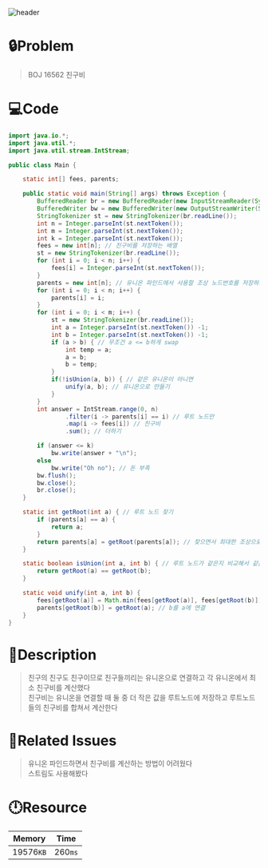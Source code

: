 ![header](https://capsule-render.vercel.app/api?type=waving&height=200&color=0:B2E6FF,100:FFB2D6&text=BOJ%2016562&fontColor=FFFFFF&fontAlign=80&fontAlignY=35&fontSize=50)

# **🔒Problem**

> BOJ 16562 친구비

# 💻**Code**

```java
import java.io.*;
import java.util.*;
import java.util.stream.IntStream;

public class Main {

    static int[] fees, parents;

    public static void main(String[] args) throws Exception {
        BufferedReader br = new BufferedReader(new InputStreamReader(System.in));
        BufferedWriter bw = new BufferedWriter(new OutputStreamWriter(System.out));
        StringTokenizer st = new StringTokenizer(br.readLine());
        int n = Integer.parseInt(st.nextToken());
        int m = Integer.parseInt(st.nextToken());
        int k = Integer.parseInt(st.nextToken());
        fees = new int[n]; // 친구비를 저장하는 배열
        st = new StringTokenizer(br.readLine());
        for (int i = 0; i < n; i++) {
            fees[i] = Integer.parseInt(st.nextToken());
        }
        parents = new int[n]; // 유니온 파인드에서 사용할 조상 노드번호를 저장하는 배열
        for (int i = 0; i < n; i++) {
            parents[i] = i;
        }
        for (int i = 0; i < m; i++) {
            st = new StringTokenizer(br.readLine());
            int a = Integer.parseInt(st.nextToken()) -1;
            int b = Integer.parseInt(st.nextToken()) -1;
            if (a > b) { // 무조건 a <= b하게 swap
                int temp = a;
                a = b;
                b = temp;
            }
            if(!isUnion(a, b)) { // 같은 유니온이 아니면
                unify(a, b); // 유니온으로 만들기
            }
        }
        int answer = IntStream.range(0, n)
                .filter(i -> parents[i] == i) // 루트 노드만
                .map(i -> fees[i]) // 친구비
                .sum(); // 더하기

        if (answer <= k)
            bw.write(answer + "\n");
        else
            bw.write("Oh no"); // 돈 부족
        bw.flush();
        bw.close();
        br.close();
    }

    static int getRoot(int a) { // 루트 노드 찾기
        if (parents[a] == a) {
            return a;
        }
        return parents[a] = getRoot(parents[a]); // 찾으면서 최대한 조상으로 갱신
    }

    static boolean isUnion(int a, int b) { // 루트 노드가 같은지 비교해서 같은 유니온인지 비교
        return getRoot(a) == getRoot(b);
    }

    static void unify(int a, int b) {
        fees[getRoot(a)] = Math.min(fees[getRoot(a)], fees[getRoot(b)]); // 친구비를 a와 b 중에서 더 작은 값으로 변경
        parents[getRoot(b)] = getRoot(a); // b를 a에 연결
    }
}
```

# **🔑Description**

> 친구의 친구도 친구이므로 친구들끼리는 유니온으로 연결하고 각 유니온에서 최소 친구비를 계산했다\
> 친구비는 유니온을 연결할 때 둘 중 더 작은 값을 루트노드에 저장하고 루트노드들의 친구비를 합쳐서 계산한다

# **📑Related Issues**

> 유니온 파인드하면서 친구비를 계산하는 방법이 어려웠다\
> 스트림도 사용해봤다

# **🕛Resource**

| Memory    | Time    |
| --------- | ------- |
| 19576`KB` | 260`ms` |
